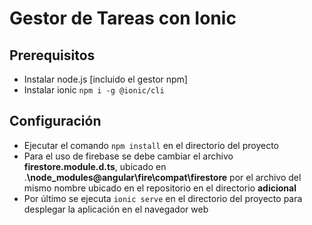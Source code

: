 # Gestor de Tareas con Ionic

## Prerequisitos

- Instalar node.js [incluido el gestor npm]
- Instalar ionic `npm i -g @ionic/cli`

## Configuración

- Ejecutar el comando `npm install` en el directorio del proyecto
- Para el uso de firebase se debe cambiar el archivo **firestore.module.d.ts**, ubicado en .**\node_modules\@angular\fire\compat\firestore** por el archivo del mismo nombre ubicado en el repositorio en el directorio **adicional**
- Por último se ejecuta `ionic serve` en el directorio del proyecto para desplegar la aplicación en el navegador web
